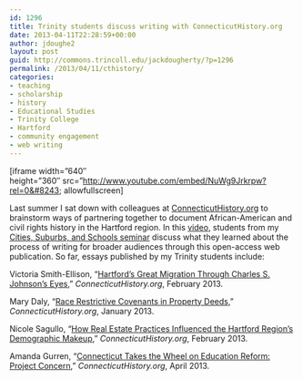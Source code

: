 ```yaml
---
id: 1296
title: Trinity students discuss writing with ConnecticutHistory.org
date: 2013-04-11T22:28:59+00:00
author: jdoughe2
layout: post
guid: http://commons.trincoll.edu/jackdougherty/?p=1296
permalink: /2013/04/11/cthistory/
categories:
- teaching
- scholarship
- history
- Educational Studies
- Trinity College
- Hartford
- community engagement
- web writing
---
```

[iframe width=&#8221;640&#8243; height=&#8221;360&#8243; src=&#8221;http://www.youtube.com/embed/NuWg9Jrkrpw?rel=0&#8243; allowfullscreen]

Last summer I sat down with colleagues at <a href="http://connecticuthistory.org" target="_blank">ConnecticutHistory.org</a> to brainstorm ways of partnering together to document African-American and civil rights history in the Hartford region. In this <a href="http://www.youtube.com/watch?v=NuWg9Jrkrpw&feature=youtu.be" target="_blank">video</a>, students from my <a href="http://commons.trincoll.edu/cssp" target="_blank">Cities, Suburbs, and Schools seminar</a> discuss what they learned about the process of writing for broader audiences through this open-access web publication. So far, essays published by my Trinity students include:

Victoria Smith-Ellison, “<a href="http://connecticuthistory.org/hartfords-great-migration-through-charles-s-johnsons-eyes/" target="_blank">Hartford’s Great Migration Through Charles S. Johnson’s Eyes</a>,” _ConnecticutHistory.org_, February 2013.

Mary Daly, “<a href="http://connecticuthistory.org/race-restrictive-covenants-in-property-deeds" target="_blank">Race Restrictive Covenants in Property Deeds</a>,” _ConnecticutHistory.org_, January 2013.

Nicole Sagullo, “<a href="http://connecticuthistory.org/how-real-estate-practices-influenced-the-hartford-regions-demographic-makeup" target="_blank">How Real Estate Practices Influenced the Hartford Region’s Demographic Makeup</a>,” _ConnecticutHistory.org_, February 2013.

Amanda Gurren, “<a href="http://connecticuthistory.org/connecticut-takes-the-wheel-on-education-reform-project-concern" target="_blank">Connecticut Takes the Wheel on Education Reform: Project Concern</a>,” _ConnecticutHistory.org_, April 2013.
